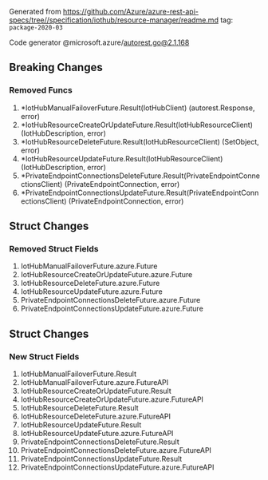 Generated from https://github.com/Azure/azure-rest-api-specs/tree//specification/iothub/resource-manager/readme.md tag: `package-2020-03`

Code generator @microsoft.azure/autorest.go@2.1.168

## Breaking Changes

### Removed Funcs

1. *IotHubManualFailoverFuture.Result(IotHubClient) (autorest.Response, error)
1. *IotHubResourceCreateOrUpdateFuture.Result(IotHubResourceClient) (IotHubDescription, error)
1. *IotHubResourceDeleteFuture.Result(IotHubResourceClient) (SetObject, error)
1. *IotHubResourceUpdateFuture.Result(IotHubResourceClient) (IotHubDescription, error)
1. *PrivateEndpointConnectionsDeleteFuture.Result(PrivateEndpointConnectionsClient) (PrivateEndpointConnection, error)
1. *PrivateEndpointConnectionsUpdateFuture.Result(PrivateEndpointConnectionsClient) (PrivateEndpointConnection, error)

## Struct Changes

### Removed Struct Fields

1. IotHubManualFailoverFuture.azure.Future
1. IotHubResourceCreateOrUpdateFuture.azure.Future
1. IotHubResourceDeleteFuture.azure.Future
1. IotHubResourceUpdateFuture.azure.Future
1. PrivateEndpointConnectionsDeleteFuture.azure.Future
1. PrivateEndpointConnectionsUpdateFuture.azure.Future

## Struct Changes

### New Struct Fields

1. IotHubManualFailoverFuture.Result
1. IotHubManualFailoverFuture.azure.FutureAPI
1. IotHubResourceCreateOrUpdateFuture.Result
1. IotHubResourceCreateOrUpdateFuture.azure.FutureAPI
1. IotHubResourceDeleteFuture.Result
1. IotHubResourceDeleteFuture.azure.FutureAPI
1. IotHubResourceUpdateFuture.Result
1. IotHubResourceUpdateFuture.azure.FutureAPI
1. PrivateEndpointConnectionsDeleteFuture.Result
1. PrivateEndpointConnectionsDeleteFuture.azure.FutureAPI
1. PrivateEndpointConnectionsUpdateFuture.Result
1. PrivateEndpointConnectionsUpdateFuture.azure.FutureAPI
